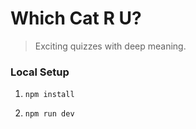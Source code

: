 # Which Cat R U?
> Exciting quizzes with deep meaning.

### Local Setup

1. `npm install`

1. `npm run dev`
